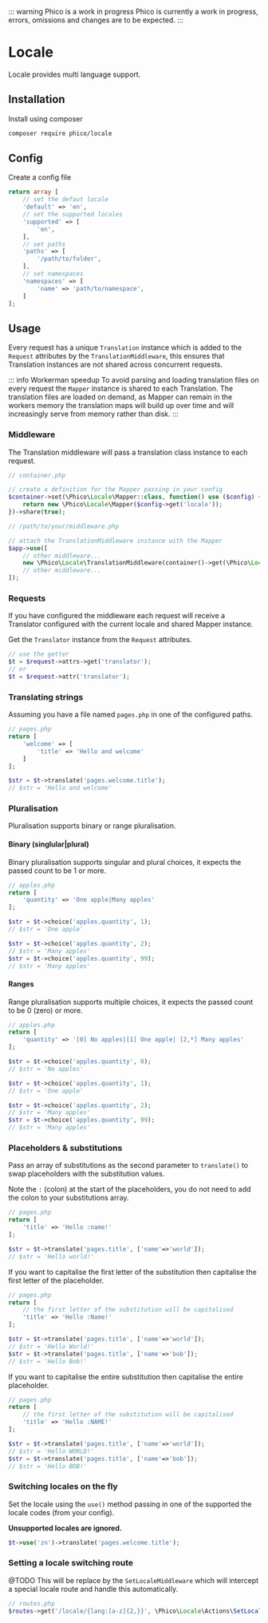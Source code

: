 ::: warning Phico is a work in progress
Phico is currently a work in progress, errors, omissions and changes are to be expected.
:::

# Locale

Locale provides multi language support.

## Installation

Install using composer

```sh
composer require phico/locale
```

## Config

Create a config file

```php
return array [
    // set the defaut locale
    'default' => 'en',
    // set the supported locales
    'supported' => [
        'en',
    ],
    // set paths
    'paths' => [
        '/path/to/folder',
    ],
    // set namespaces
    'namespaces' => [
        'name' => 'path/to/namespace',
    ]
];
```

## Usage

Every request has a unique `Translation` instance which is added to the `Request` attributes by the `TranslationMiddleware`, this ensures that Translation instances are not shared across concurrent requests.

::: info Workerman speedup
To avoid parsing and loading translation files on every request the `Mapper` instance is shared to each Translation. The translation files are loaded on demand, as Mapper can remain in the workers memory the translation maps will build up over time and will increasingly serve from memory rather than disk.
:::

### Middleware

The Translation middleware will pass a translation class instance to each request.

```php
// container.php

// create a definition for the Mapper passing in your config
$container->set(\Phico\Locale\Mapper::class, function() use ($config) {
    return new \Phico\Locale\Mapper($config->get('locale'));
})->share(true);
```

```php
// /path/to/your/middleware.php

// attach the TranslationMiddleware instance with the Mapper
$app->use([
    // other middleware...
    new \Phico\Locale\TranslationMiddleware(container()->get(\Phico\Locale\Mapper::class)),
    // other middleware...
]);
```

### Requests

If you have configured the middleware each request will receive a Translator configured with the current locale and shared Mapper instance.

Get the `Translator` instance from the `Request` attributes.

```php
// use the getter
$t = $request->attrs->get('translator');
// or
$t = $request->attr('translator');
```

### Translating strings

Assuming you have a file named `pages.php` in one of the configured paths.

```php
// pages.php
return [
    'welcome' => [
        'title' => 'Hello and welcome'
    ]
];

$str = $t->translate('pages.welcome.title');
// $str = 'Hello and welcome'
```

### Pluralisation

Pluralisation supports binary or range pluralisation.

#### Binary (singlular|plural)

Binary pluralisation supports singular and plural choices, it expects the passed count to be 1 or more.

```php
// apples.php
return [
    'quantity' => 'One apple|Many apples'
];

$str = $t->choice('apples.quantity', 1);
// $str = 'One apple'

$str = $t->choice('apples.quantity', 2);
// $str = 'Many apples'
$str = $t->choice('apples.quantity', 99);
// $str = 'Many apples'
```

#### Ranges

Range pluralisation supports multiple choices, it expects the passed count to be 0 (zero) or more.

```php
// apples.php
return [
    'quantity' => '[0] No apples|[1] One apple| [2,*] Many apples'
];

$str = $t->choice('apples.quantity', 0);
// $str = 'No apples'

$str = $t->choice('apples.quantity', 1);
// $str = 'One apple'

$str = $t->choice('apples.quantity', 2);
// $str = 'Many apples'
$str = $t->choice('apples.quantity', 99);
// $str = 'Many apples'
```

### Placeholders &amp; substitutions

Pass an array of substitutions as the second parameter to `translate()` to swap placeholders with the substitution values.

Note the `:` (colon) at the start of the placeholders, you do not need to add the colon to your substitutions array.

```php
// pages.php
return [
    'title' => 'Hello :name!'
];

$str = $t->translate('pages.title', ['name'=>'world']);
// $str = 'Hello world!'
```

If you want to capitalise the first letter of the substitution then capitalise the first letter of the placeholder.

```php
// pages.php
return [
    // the first letter of the substitution will be capitalised
    'title' => 'Hello :Name!'
];

$str = $t->translate('pages.title', ['name'=>'world']);
// $str = 'Hello World!'
$str = $t->translate('pages.title', ['name'=>'bob']);
// $str = 'Hello Bob!'
```

If you want to capitalise the entire substitution then capitalise the entire placeholder.

```php
// pages.php
return [
    // the first letter of the substitution will be capitalised
    'title' => 'Hello :NAME!'
];

$str = $t->translate('pages.title', ['name'=>'world']);
// $str = 'Hello WORLD!'
$str = $t->translate('pages.title', ['name'=>'bob']);
// $str = 'Hello BOB!'
```

### Switching locales on the fly

Set the locale using the `use()` method passing in one of the supported the locale codes (from your config).

**Unsupported locales are ignored.**

```php
$t->use('zn')->translate('pages.welcome.title');
```

### Setting a locale switching route

@TODO This will be replace by the `SetLocaleMiddleware` which will intercept a special locale route and handle this automatically.

```php
// routes.php
$routes->get('/locale/{lang:[a-z]{2,}}', \Phico\Locale\Actions\SetLocale::class);
```
